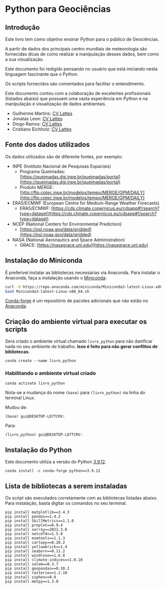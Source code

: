 # Python para Geociências

## Introdução

Este livro tem como objetivo ensinar Python para o público de Geociências. 

A partir de dados dos principais centro mundiais de meteorologia são fornecidas dicas de como realizar a manipulação desses dados, bem como a sua visualização.

Este documento foi redigido pensando no usuário que está iniciando nesta linguagem fascinante que o Python.

Os scripts fornecidos são comentados para facilitar o entendimento.

Este documento contou com a colaboração de excelentes profissionais (listados abaixo) que possuem uma vasta experiência em Python e na manipulação e visualização de dados ambientais.

* Guilherme Martins: [CV Lattes](http://lattes.cnpq.br/5997657584785803)
* Jonatas Leon: [CV Lattes](http://lattes.cnpq.br/6707812894667096)
* Diogo Ramos: [CV Lattes](http://lattes.cnpq.br/1800868291881642)
* Cristiano Eichholz: [CV Lattes](http://lattes.cnpq.br/3933039769920991)

## Fonte dos dados utilizados

Os dados utilizados são de diferente fontes, por exemplo:
* INPE (Instituto Nacional de Pesquisas Espaciais)
    * Programa Queimadas: [https://queimadas.dgi.inpe.br/queimadas/portal](https://queimadas.dgi.inpe.br/queimadas/portal)
    * Produto MERGE: [http://ftp.cptec.inpe.br/modelos/tempo/MERGE/GPM/DAILY](http://ftp.cptec.inpe.br/modelos/tempo/MERGE/GPM/DAILY)
* ERA5/ECMWF (European Centre for Medium-Range Weather Forecasts)
    * ERA5/ECMWF: [https://cds.climate.copernicus.eu/cdsapp#!/search?type=dataset](https://cds.climate.copernicus.eu/cdsapp#!/search?type=dataset)
* NCEP (National Centers for Environmental Prediction)
    * [https://psl.noaa.gov/data/gridded](https://psl.noaa.gov/data/gridded)
* NASA (National Aeronautics and Space Administration)
    * GRACE: [https://nasagrace.unl.edu](https://nasagrace.unl.edu)

## Instalação do Miniconda

É preferível instalar as bibliotecas necessárias via Anaconda. Para instalar o Anaconda, faça a instalação usando o [Miniconda](https://docs.conda.io/en/latest/miniconda.html):

```bash
curl -O https://repo.anaconda.com/miniconda/Miniconda3-latest-Linux-x86_64.sh
bash Miniconda3-latest-Linux-x86_64.sh
```

[Conda-forge](https://conda.io/projects/conda-forge) é um repositório de pacotes adicionais que não estão no [Anaconda](https://www.anaconda.com/download/).

## Criação do ambiente virtual para executar os scripts

Será criado o ambiente virtual chamado `livro_python` para não danificar nada no seu ambiente de trabalho. **Isso é feito para não gerar conflitos de bibliotecas**.

```
conda create --name livro_python
```

### Habilitando o ambiente virtual criado

```
conda activate livro_python
```

Nota-se a mudança do nome `(base)` para `(livro_python)` na linha do terminal Linux.

Mudou de:
```
(base) gui@DESKTOP-LD7TCRV:
```

Para:
```
(livro_python) gui@DESKTOP-LD7TCRV:
```

## Instalação do Python

Este documento utiliza a versão do Python [3.9.12](https://www.python.org/downloads/release/python-3912/).

```
conda install -c conda-forge python==3.9.12
```

## Lista de bibliotecas a serem instaladas

Os script são executados corretamente com as bibliotecas listadas abaixo. Para instalação, basta digitar os comandos no seu terminal.

```
pip install matplotlib==3.4.3
pip install pandas==1.4.2
pip install SkillMetrics==1.1.8
pip install proplot==0.9.4
pip install xarray==2022.3.0
pip install netcdf4==1.5.8
pip install esmtools==1.1.3
pip install cartopy==0.20.2
pip install yellowbrick==1.4
pip install seaborn==0.11.2
pip install windrose==1.6.8
pip install climate-indices==1.0.10
pip install salem==0.3.7
pip install geopandas==0.10.2
pip install rasterio==1.2.10
pip install siphon==0.9
pip install metpy==1.3.0
```